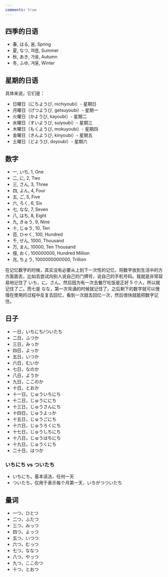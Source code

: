 ```yaml
---
comments: true
---
```


## 四季的日语

- 春, はる, 봄, Spring
- 夏, なつ, 여름, Summer
- 秋, あき, 가을, Autumn
- 冬, ふゆ, 겨울, Winter

## 星期的日语
具体来说，它们是：

- 日曜日（にちようび, nichiyoubi）- 星期日
- 月曜日（げつようび, getsuyoubi）- 星期一
- 火曜日（かようび, kayoubi）- 星期二
- 水曜日（すいようび, suiyoubi）- 星期三
- 木曜日（もくようび, mokuyoubi）- 星期四
- 金曜日（きんようび, kinyoubi）- 星期五
- 土曜日（どようび, doyoubi）- 星期六

## 数字

- 一, いち, 1, One
- 二, に, 2, Two
- 三, さん, 3, Three
- 四, よん, 4, Four
- 五, ご, 5, Five
- 六, ろく, 6, Six
- 七, なな, 7, Seven
- 八, はち, 8, Eight
- 九, きゅう, 9, Nine
- 十, じゅう, 10, Ten
- 百, ひゃく, 100, Hundred
- 千, せん, 1000, Thousand
- 万, まん, 10000, Ten Thousand
- 億, おく, 100000000, Hundred Million
- 兆, ちょう, 1000000000000, Trillion

在记忆数字的时候，其实没有必要从上到下一次性的记忆，将数字放到生活中的方方面面去，比如去尝试向别人说自己的门牌号，说自己的手机号码。我就是非常容易地记住了 いち，に，さん。然后因为有一次去餐厅吃饭是正好 5 个人，所以就记住了ご。而七是 なな，第一次背诵的时候就记住了。之后剩下的数字就可以慢慢在使用的过程中反复去回忆，看到一次就去回忆一次，然后很快就能把数字记住。

## 日子

- 一日，いちにち/ついたち
- 二日，ふつか
- 三日，みっか
- 四日，よっか
- 五日，いつか
- 六日，むいか
- 七日，なのか
- 八日，ようか
- 九日，ここのか
- 十日，とおか
- 十一日，じゅういちにち
- 十二日，じゅうににち
- 十三日，じゅうさんにち
- 十四日，じゅうよっか
- 十五日，じゅうごにち
- 十六日，じゅうろくにち
- 十七日，じゅうしちにち
- 十八日，じゅうはちにち
- 十九日，じゅうくにち
- 二十日，はつか

### いちにち vs ついたち

- いちにち，基本读法，任何一天
- ついたち，仅用于表示每个月第一天，いちがつついたち

## 量词

- 一つ，ひとつ
- 二つ，ふたつ
- 三つ，みっつ
- 四つ，よっつ
- 五つ，いつつ
- 六つ，むっつ
- 七つ，ななつ
- 八つ，やっつ
- 九つ，ここのつ
- 十つ，とおつ

